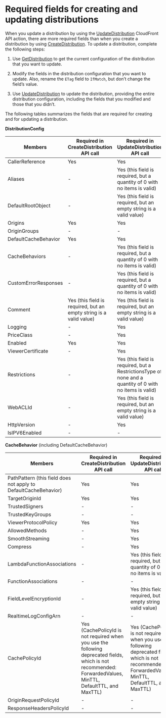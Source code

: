 # Required fields for creating and updating distributions<a name="distribution-overview-required-fields"></a>

When you update a distribution by using the [UpdateDistribution](https://docs.aws.amazon.com/cloudfront/latest/APIReference/API_UpdateDistribution.html) CloudFront API action, there are more required fields than when you create a distribution by using [CreateDistribution](https://docs.aws.amazon.com/cloudfront/latest/APIReference/API_CreateDistribution.html)\. To update a distribution, complete the following steps:

1. Use [GetDistribution](https://docs.aws.amazon.com/cloudfront/latest/APIReference/API_GetDistribution.html) to get the current configuration of the distribution that you want to update\.

1. Modify the fields in the distribution configuration that you want to update\. Also, rename the `ETag` field to `IfMatch`, but don’t change the field’s value\.

1. Use [UpdateDistribution](https://docs.aws.amazon.com/cloudfront/latest/APIReference/API_UpdateDistribution.html) to update the distribution, providing the entire distribution configuration, including the fields that you modified and those that you didn’t\.

The following tables summarizes the fields that are required for creating and for updating a distribution\.

**DistributionConfig**


| Members | Required in CreateDistribution API call | Required in UpdateDistribution API call | 
| --- | --- | --- | 
| CallerReference | Yes |  Yes  | 
| Aliases | \- | Yes \(this field is required, but a quantity of 0 with no items is valid\) | 
| DefaultRootObject | \- |  Yes \(this field is required, but an empty string is a valid value\)  | 
| Origins | Yes | Yes | 
|  OriginGroups  |  \-  |  \-  | 
| DefaultCacheBehavior | Yes | Yes | 
| CacheBehaviors | \- |  Yes \(this field is required, but a quantity of 0 with no items is valid\)  | 
| CustomErrorResponses | \- |  Yes \(this field is required, but a quantity of 0 with no items is valid\)  | 
| Comment | Yes \(this field is required, but an empty string is a valid value\) |  Yes \(this field is required, but an empty string is a valid value\)  | 
| Logging | \- | Yes | 
| PriceClass | \- | Yes | 
| Enabled | Yes | Yes | 
| ViewerCertificate | \- | Yes | 
| Restrictions | \- |  Yes \(this field is required, but a RestrictionsType of none and a quantity of 0 with no items is valid\)  | 
| WebACLId | \- |  Yes \(this field is required, but an empty string is a valid value\)  | 
| HttpVersion | \- | Yes | 
| IsIPV6Enabled | \- | \- | 

**CacheBehavior** \(including DefaultCacheBehavior\)


| Members | Required in CreateDistribution API call | Required in UpdateDistribution API call | 
| --- | --- | --- | 
| PathPattern \(this field does not apply to DefaultCacheBehavior\) | Yes | Yes | 
| TargetOriginId | Yes | Yes | 
| TrustedSigners | \- | \- | 
|  TrustedKeyGroups  |  \-  |  \-  | 
| ViewerProtocolPolicy | Yes | Yes | 
| AllowedMethods | \- | Yes | 
| SmoothStreaming | \- | Yes | 
| Compress | \- | Yes | 
| LambdaFunctionAssociations | \- |  Yes \(this field is required, but a quantity of 0 with no items is valid\)  | 
|  FunctionAssociations  |  \-  |  \-  | 
| FieldLevelEncryptionId | \- |  Yes \(this field is required, but an empty string is a valid value\) | 
|  RealtimeLogConfigArn  |  \-  |  \-  | 
|  CachePolicyId  |  Yes \(CachePolicyId is not required when you use the following deprecated fields, which is not recommended: ForwardedValues, MinTTL, DefaultTTL, and MaxTTL\)  |  Yes \(CachePolicyId is not required when you use the following deprecated fields, which is not recommended: ForwardedValues, MinTTL, DefaultTTL, and MaxTTL\)  | 
|  OriginRequestPolicyId  |  \-  |  \-  | 
|  ResponseHeadersPolicyId  |  \-  |  \-  | 